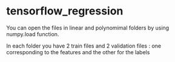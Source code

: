# tensorflow_regression

You can open the files in linear and polynomimal folders by using numpy.load function.

In each folder you have 2 train files and 2 validation files : one corresponding to the features and the other for the labels 
